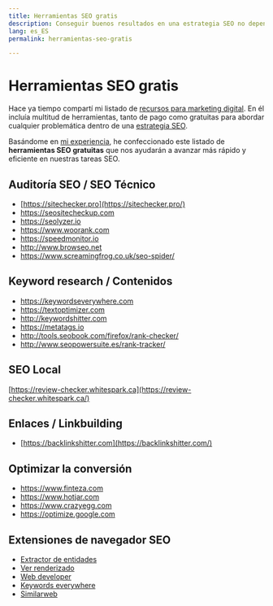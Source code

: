 ```yaml
---
title: Herramientas SEO gratis
description: Conseguir buenos resultados en una estrategia SEO no depende únicamente de tener herramientas de pago. Utilizar estos recursos totalmente gratuitos para marcar la diferencia.
lang: es_ES
permalink: herramientas-seo-gratis

---
```


# Herramientas SEO gratis

Hace ya tiempo compartí mi listado de [recursos para marketing digital](recursos-marketing-digital). En él incluía multitud de herramientas, tanto de pago como gratuitas para abordar cualquier problemática dentro de una [estrategia SEO](estrategia-seo).

Basándome en [mi experiencia](experiencia-seo), he confeccionado este listado de **herramientas SEO gratuitas** que nos ayudarán a avanzar más rápido y eficiente en nuestras tareas SEO.

## Auditoría SEO / SEO Técnico 

- [https://sitechecker.pro](https://sitechecker.pro/)  
- https://seositecheckup.com
- https://seolyzer.io
- https://www.woorank.com
- https://speedmonitor.io
- http://www.browseo.net
- https://www.screamingfrog.co.uk/seo-spider/


## Keyword research / Contenidos

- https://keywordseverywhere.com
- https://textoptimizer.com
- http://keywordshitter.com
- https://metatags.io
- http://tools.seobook.com/firefox/rank-checker/
- http://www.seopowersuite.es/rank-tracker/


## SEO Local

[https://review-checker.whitespark.ca](https://review-checker.whitespark.ca/)

## Enlaces / Linkbuilding

-   [https://backlinkshitter.com](https://backlinkshitter.com/)

## Optimizar la conversión

- https://www.finteza.com
- https://www.hotjar.com
- https://www.crazyegg.com
- https://optimize.google.com

## Extensiones de navegador SEO

- [Extractor de entidades](https://chrome.google.com/webstore/detail/extractor-de-entidades/abngfjnmaobeaaheapakabhdoapfopdi)
- [Ver renderizado](https://chrome.google.com/webstore/detail/view-rendered-source/ejgngohbdedoabanmclafpkoogegdpob)
- [Web developer](https://chrome.google.com/webstore/detail/web-developer/bfbameneiokkgbdmiekhjnmfkcnldhhm)
- [Keywords everywhere](https://chrome.google.com/webstore/detail/web-developer/bfbameneiokkgbdmiekhjnmfkcnldhhm)
- [Similarweb](https://chrome.google.com/webstore/detail/similarweb-traffic-rank-w/hoklmmgfnpapgjgcpechhaamimifchmp)
<!--stackedit_data:
eyJoaXN0b3J5IjpbLTU2ODY0NDAzMCw4MDU3ODc1NDQsLTUzMT
gxMTAyOV19
-->